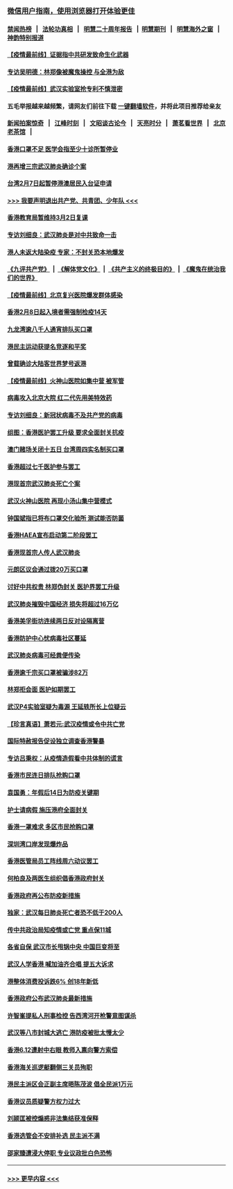 ### [微信用户指南，使用浏览器打开体验更佳](https://github.com/gfw-breaker/banned-news1/blob/master/indexes/wechat-guide.md?t=0)
#### [禁闻热榜](热点新闻.md?t=0)  &nbsp;&nbsp;|&nbsp;&nbsp; [法轮功真相](https://github.com/gfw-breaker/truth/blob/master/README.md?t=0) &nbsp;&nbsp;|&nbsp;&nbsp; [明慧二十周年报告](https://github.com/gfw-breaker/mh-reports/blob/master/README.md?t=0) &nbsp;&nbsp;|&nbsp;&nbsp;[明慧期刊](https://github.com/gfw-breaker/mh-qikan) &nbsp;&nbsp;|&nbsp;&nbsp; [明慧海外之窗](https://github.com/gfw-breaker/mh-news/blob/master/README.md?t=0) &nbsp;&nbsp;|&nbsp;&nbsp; [神韵特别报道](https://github.com/gfw-breaker/mh-news/blob/master/shenyun.md?t=0)
#### [【疫情最前线】证据指中共研发致命生化武器](../pages/nsc415/n11853087.md?t=02081544) 
#### [专访吴明德：林郑像被魔鬼操控 与全港为敌](../pages/nsc415/n11852734.md?t=02081544) 
#### [【疫情最前线】武汉实验室抢专利不慎泄密](../pages/nsc415/n11850310.md?t=02081544) 
#### 五毛举报越来越频繁，请网友们前往下载 [一键翻墙软件](https://github.com/gfw-breaker/ssr-accounts)，并将此项目推荐给亲友
#### [新闻拍案惊奇](https://github.com/gfw-breaker/banned-news1/blob/master/pages/link4.md) &nbsp;&nbsp;|&nbsp;&nbsp; [江峰时刻](https://github.com/gfw-breaker/banned-news1/blob/master/pages/link4.md) &nbsp;&nbsp;|&nbsp;&nbsp; [文昭谈古论今](https://github.com/gfw-breaker/banned-news1/blob/master/pages/link4.md) &nbsp;&nbsp;|&nbsp;&nbsp; [天亮时分](https://github.com/gfw-breaker/banned-news1/blob/master/pages/link4.md) &nbsp;&nbsp;|&nbsp;&nbsp; [萧茗看世界](https://github.com/gfw-breaker/banned-news1/blob/master/pages/link4.md) &nbsp;&nbsp;|&nbsp;&nbsp; [北京老茶馆](https://github.com/gfw-breaker/banned-news1/blob/master/pages/link4.md) &nbsp;&nbsp;|&nbsp;&nbsp; 
#### [香港口罩不足 医学会指至少十诊所暂停业](../pages/nsc415/n11850301.md?t=02081544) 
#### [港再增三宗武汉肺炎确诊个案](../pages/nsc415/n11850328.md?t=02081544) 
#### [台湾2月7日起暂停港澳居民入台证申请](../pages/nsc415/n11850304.md?t=02081544) 
#### [>>> 我要声明退出共产党、共青团、少年队 <<<](https://github.com/begood0513/goodnews/blob/master/quit/letter.md) 
#### [香港教育局暂维持3月2日复课](../pages/nsc415/n11850260.md?t=02081544) 
#### [专访刘细良：武汉肺炎是对中共致命一击](../pages/nsc415/n11849934.md?t=02081544) 
#### [港人未返大陆染疫 专家：不封关恐本地爆发](../pages/nsc415/n11848021.md?t=02081544) 
#### [《九评共产党》](https://github.com/begood0513/9ping.md/blob/master/README.md) &nbsp;|&nbsp; [《解体党文化》](../../../../jtdwh.md/blob/master/README.md)  &nbsp;|&nbsp; [《共产主义的终极目的》](../../../../gczydzjmd.md/blob/master/README.md) &nbsp;|&nbsp; [《魔鬼在统治我们的世界》](../../../../mgztzwmdsj.md/blob/master/README.md) 
#### [【疫情最前线】北京复兴医院爆发群体感染](../pages/nsc415/n11847626.md?t=02081544) 
#### [香港2月8日起入境者需强制检疫14天](../pages/nsc415/n11847658.md?t=02081544) 
#### [九龙湾逾八千人通宵排队买口罩](../pages/nsc415/n11847647.md?t=02081544) 
#### [港民主运动获提名竞逐和平奖](../pages/nsc415/n11847633.md?t=02081544) 
#### [曾载确诊大陆客世界梦号返港](../pages/nsc415/n11847608.md?t=02081544) 
#### [【疫情最前线】火神山医院如集中营 被军管](../pages/nsc415/n11847524.md?t=02081544) 
#### [病毒攻入北京大院 红二代先用美特效药](../pages/nsc415/n11847427.md?t=02081544) 
#### [专访刘细良：新冠状病毒不及共产党的病毒](../pages/nsc415/n11847164.md?t=02081544) 
#### [组图：香港医护罢工升级 要求全面封关抗疫](../pages/nsc415/n11844107.md?t=02081544) 
#### [澳门赌场关闭十五日 台湾周四实名制买口罩](../pages/nsc415/n11845083.md?t=02081544) 
#### [香港超过七千医护参与罢工](../pages/nsc415/n11845051.md?t=02081544) 
#### [港现首宗武汉肺炎死亡个案](../pages/nsc415/n11844998.md?t=02081544) 
#### [武汉火神山医院 再现小汤山集中营模式](../pages/nsc415/n11844763.md?t=02081544) 
#### [钟国斌指已将布口罩交化验所 测试能否防菌](../pages/nsc415/n11842783.md?t=02081544) 
#### [香港HAEA宣布启动第二阶段罢工](../pages/nsc415/n11842723.md?t=02081544) 
#### [香港现首宗人传人武汉肺炎](../pages/nsc415/n11842766.md?t=02081544) 
#### [元朗区议会通过拨20万买口罩](../pages/nsc415/n11842754.md?t=02081544) 
#### [讨好中共权贵 林郑伪封关 医护界罢工升级](../pages/nsc415/n11842359.md?t=02081544) 
#### [武汉肺炎摧毁中国经济 损失将超过16万亿](../pages/nsc415/n11839723.md?t=02081544) 
#### [香港美孚街坊连续两日反对设隔离营](../pages/nsc415/n11839962.md?t=02081544) 
#### [香港防护中心忧病毒社区蔓延](../pages/nsc415/n11839933.md?t=02081544) 
#### [武汉肺炎病毒可经粪便传染](../pages/nsc415/n11839939.md?t=02081544) 
#### [香港逾千宗买口罩被骗涉82万](../pages/nsc415/n11839914.md?t=02081544) 
#### [林郑拒会面 医护如期罢工](../pages/nsc415/n11839892.md?t=02081544) 
#### [武汉P4实验室疑为毒源 王延轶所长上位疑云](../pages/nsc415/n11835543.md?t=02081544) 
#### [【珍言真语】萧若元:武汉疫情或令中共亡党](../pages/nsc415/n11829394.md?t=02081544) 
#### [国际特赦报告促设独立调查香港警暴](../pages/nsc415/n11833845.md?t=02081544) 
#### [专访吕秉权：从疫情造假看中共体制的谎言](../pages/nsc415/n11833813.md?t=02081544) 
#### [香港市民连日排队抢购口罩](../pages/nsc415/n11833794.md?t=02081544) 
#### [袁国勇：年假后14日为防疫关键期](../pages/nsc415/n11831088.md?t=02081544) 
#### [护士请病假 施压港府全面封关](../pages/nsc415/n11831030.md?t=02081544) 
#### [香港一罩难求 多区市民抢购口罩](../pages/nsc415/n11831002.md?t=02081544) 
#### [深圳湾口岸发现爆炸品](../pages/nsc415/n11828802.md?t=02081544) 
#### [香港医管局员工阵线周六动议罢工](../pages/nsc415/n11828762.md?t=02081544) 
#### [何柏良及两医生组织倡香港政府封关](../pages/nsc415/n11828749.md?t=02081544) 
#### [香港政府再公布防疫新措施](../pages/nsc415/n11828716.md?t=02081544) 
#### [独家：武汉每日肺炎死亡者恐不低于200人](../pages/nsc415/n11828240.md?t=02081544) 
#### [传中共政治局知疫情或亡党 重点保11城](../pages/nsc415/n11828145.md?t=02081544) 
#### [各省自保 武汉市长甩锅中央 中国巨变将至](../pages/nsc415/n11828021.md?t=02081544) 
#### [武汉人学香港 喊加油齐合唱 提五大诉求](../pages/nsc415/n11827046.md?t=02081544) 
#### [港整体消费投诉跌6% 创18年新低](../pages/nsc415/n11817280.md?t=02081544) 
#### [香港政府公布武汉肺炎最新措施](../pages/nsc415/n11817152.md?t=02081544) 
#### [许智峯提私人刑事检控 告西湾河开枪警意图谋杀](../pages/nsc415/n11817132.md?t=02081544) 
#### [武汉等八市封城大逃亡 港防疫被批太慢太少](../pages/nsc415/n11817058.md?t=02081544) 
#### [香港6.12遭射中右眼 教师入禀向警方索偿](../pages/nsc415/n11814678.md?t=02081544) 
#### [香港海关巡逻艇翻侧三关员殉职](../pages/nsc415/n11814604.md?t=02081544) 
#### [港民主派区会正副主席晤陈茂波 倡全民派1万元](../pages/nsc415/n11814582.md?t=02081544) 
#### [香港议员质疑警方权力过大](../pages/nsc415/n11814560.md?t=02081544) 
#### [刘颕匡被控煽惑非法集结获准保释](../pages/nsc415/n11811727.md?t=02081544) 
#### [香港选管会不安排补选 民主派不满](../pages/nsc415/n11811691.md?t=02081544) 
#### [邵家臻遭浸大停职 专业议政批白色恐怖](../pages/nsc415/n11811670.md?t=02081544) 

----
#### [ >>> 更早内容 <<< ](../indexes/nsc415-earlier.md)
